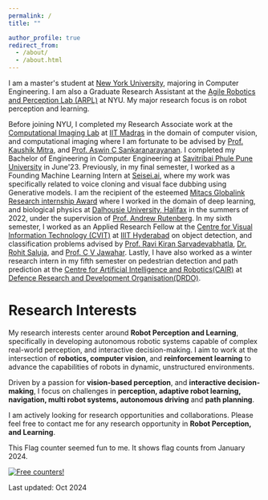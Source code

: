 ```yaml
---
permalink: /
title: ""

author_profile: true
redirect_from: 
  - /about/
  - /about.html
---
```


I am a master's student at [New York University](https://www.nyu.edu/), majoring in Computer Engineering. I am also a Graduate Research Assistant at the [Agile Robotics and Perception Lab (ARPL)](https://wp.nyu.edu/arpl/) at NYU. My major research focus is on robot perception and learning. 

Before joining NYU, I completed my Research Associate work at the [Computational Imaging Lab](https://www.ee.iitm.ac.in/comp_photolab/) at [IIT Madras](https://www.iitm.ac.in/) in the domain of computer vision, and computational imaging where I am fortunate to be advised by [Prof. Kaushik Mitra](https://www.ee.iitm.ac.in/kmitra/), and [Prof. Aswin C Sankaranarayanan](https://www.ece.cmu.edu/directory/bios/sankaranarayanan-aswin.html). I completed my Bachelor of Engineering in Computer Engineering at [Savitribai Phule Pune University](http://www.unipune.ac.in/) in June'23. Previously, in my final semester, I worked as a Founding Machine Learning Intern at [Seisei.ai](https://www.seisei.ai/), where my work was specifically related to voice cloning and visual face dubbing using Generative models. I am the recipient of the esteemed [Mitacs Globalink Research internship Award](https://www.mitacs.ca/en/programs/globalink/globalink-research-internship) where I worked in the domain of deep learning, and biological physics at [Dalhousie University, Halifax](https://www.dal.ca/) in the summers of 2022, under the supervision of [Prof. Andrew Rutenberg](http://fizz.phys.dal.ca/~adr/). In my sixth semester, I worked as an Applied Research Fellow at the [Centre for Visual Information Technology (CVIT)](https://cvit.iiit.ac.in/) at [IIIT Hyderabad](https://www.iiit.ac.in/) on object detection, and classification problems advised by [Prof. Ravi Kiran Sarvadevabhatla](https://ravika.github.io/), [Dr. Rohit Saluja](https://rohitsaluja22.github.io/), and [Prof. C V Jawahar](https://faculty.iiit.ac.in/~jawahar/). Lastly, I have also worked as a winter research intern in my fifth semester on pedestrian detection and path prediction at the [Centre for Artificial Intelligence and Robotics(CAIR)](https://www.drdo.gov.in/drdo/labs-and-establishments/centre-artificial-intelligence-robotics-cair) at [Defence Research and Development Organisation(DRDO)](https://www.drdo.gov.in/drdo/). 

# Research Interests

My research interests center around **Robot Perception and Learning**, specifically in developing autonomous robotic systems capable of complex real-world perception, and interactive decision-making. I aim to work at the intersection of **robotics, computer vision**, and **reinforcement learning** to advance the capabilities of robots in dynamic, unstructured environments. 

Driven by a passion for **vision-based perception**, and **interactive decision-making**, I focus on challenges in **perception, adaptive robot learning, navigation, multi robot systems, autonomous driving** and **path planning**.

I am actively looking for research opportunities and collaborations. Please feel free to contact me for any research opportunity in **Robot Perception, and Learning**.

This Flag counter seemed fun to me. It shows flag counts from January 2024.    

<div>
  <a href="https://info.flagcounter.com/FhE2">
    <img src="https://s01.flagcounter.com/count2/FhE2/bg_FFFFFF/txt_000000/border_CCCCCC/columns_5/maxflags_50/viewers_0/labels_0/pageviews_1/flags_1/percent_0/" alt="Free counters!" border="0">
  </a>
</div>


Last updated: Oct 2024
